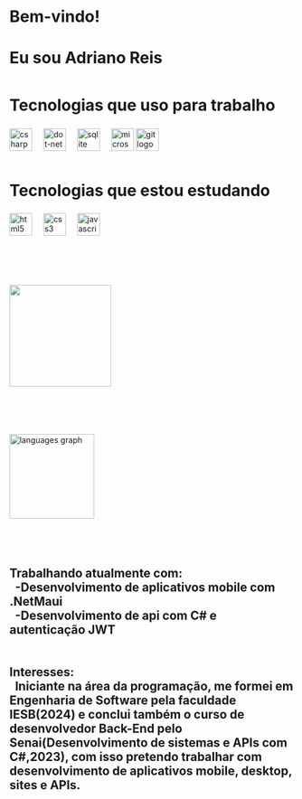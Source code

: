 <h1>Bem-vindo!</h1>  
<h1>Eu sou Adriano Reis</h1>  

<h2 style="font-size: 2em; margin-top: 50px;">Tecnologias que uso para trabalho</h2> 
<div align="left" style="margin-top: 20px;">
  <img src="https://cdn.jsdelivr.net/gh/devicons/devicon/icons/csharp/csharp-original.svg" height="40" alt="csharp logo"  />
  <img width="12" />  
  <img src="https://cdn.jsdelivr.net/gh/devicons/devicon/icons/dot-net/dot-net-plain-wordmark.svg" height="40" alt="dot-net logo"  />
  <img width="12" />      
  <img src="https://cdn.jsdelivr.net/gh/devicons/devicon/icons/sqlite/sqlite-original.svg" height="40" alt="sqlite logo"  />
  <img width="12" />
  <img src="https://cdn.jsdelivr.net/gh/devicons/devicon/icons/microsoftsqlserver/microsoftsqlserver-plain.svg" height="40" alt="microsoftsqlserver logo"  />
  <img src="https://cdn.simpleicons.org/git/F05032" height="40" alt="git logo"  />
  <img width="12" />
</div>
<h2 style="font-size: 2em; margin-top: 50px;">Tecnologias que estou estudando</h2> 
<div align="left" style="margin-top: 20px;">  
  <img src="https://cdn.jsdelivr.net/gh/devicons/devicon/icons/html5/html5-original.svg" height="40" alt="html5 logo"  />
  <img width="12" />
  <img src="https://cdn.jsdelivr.net/gh/devicons/devicon/icons/css3/css3-original.svg" height="40" alt="css3 logo"  />
  <img width="12" />
  <img src="https://cdn.jsdelivr.net/gh/devicons/devicon/icons/javascript/javascript-original.svg" height="40" alt="javascript logo"  />
  <img width="12" />
</div>    
<br><br>
<div align="left" style="margin-top: 50px;">
    <a href="https://github.com/Adriano-Reis-Eng">
        <img height="180em" src="https://github-readme-stats.vercel.app/api?username=Adriano-Reis-Eng&show_icons=true&theme=dark&include_all_commits=false&count_private=false"/>
    </a>
</div>
<br><br>
<div align="left" style="margin-top: 50px;">
    <img src="https://github-readme-stats.vercel.app/api/top-langs?username=Adriano-Reis-Eng&locale=en&hide_title=false&layout=compact&card_width=360&langs_count=5&theme=dark&hide_border=false" height="150" alt="languages graph"/>
</div>
<br><br>
<h2 fontsize="20em" style="margin-top: 50px;">Trabalhando atualmente com:
<br>&nbsp;&nbsp;-Desenvolvimento de aplicativos mobile com .NetMaui
<br>&nbsp;&nbsp;-Desenvolvimento de api com C# e autenticação JWT</h2> 
<h2 fontsize="20em" style="margin-top: 50px;">Interesses:
<br>&nbsp;&nbsp;Iniciante na área da programação, me formei em Engenharia de Software pela faculdade IESB(2024) e conclui também o curso de desenvolvedor Back-End pelo Senai(Desenvolvimento de sistemas e APIs com C#,2023), com isso pretendo trabalhar com desenvolvimento de aplicativos mobile, desktop, sites e APIs.</h2>
